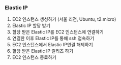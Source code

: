 ### Elastic IP

1. EC2 인스턴스 생성하기 (서울 리전, Ubuntu, t2.micro)
2. Elastic IP 할당 받기
3. 할당 받은 Elastic IP를 EC2 인스턴스에 연결하기
4. 연결한 이후 Elastic IP를 통해 ssh 접속하기
5. EC2 인스턴스에서 Elastic IP연결 해제하기
6. 할당 받은 Elastic IP 릴리즈 하기
7. EC2 인스턴스 종료하기
